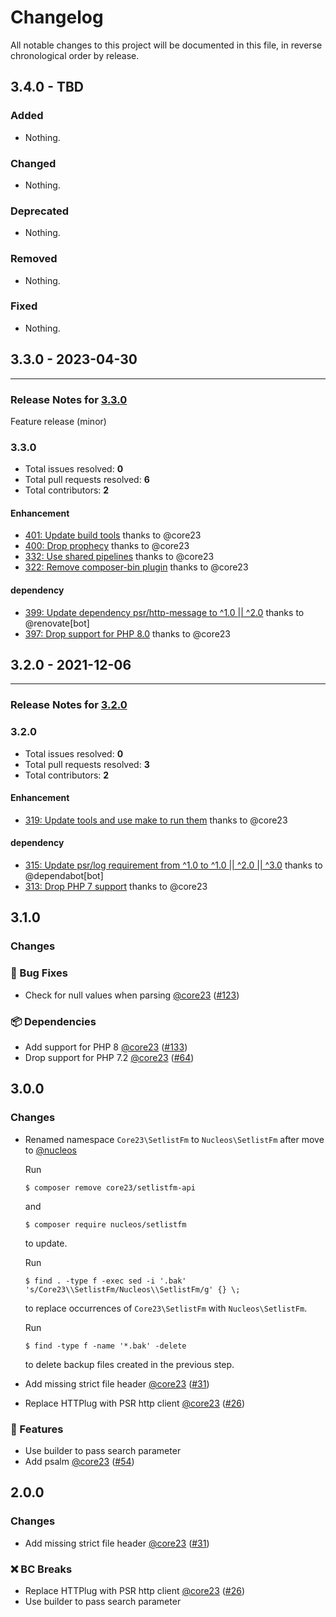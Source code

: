 # Changelog

All notable changes to this project will be documented in this file, in reverse chronological order by release.

## 3.4.0 - TBD

### Added

- Nothing.

### Changed

- Nothing.

### Deprecated

- Nothing.

### Removed

- Nothing.

### Fixed

- Nothing.

## 3.3.0 - 2023-04-30


-----

### Release Notes for [3.3.0](https://github.com/nucleos/setlistfm/milestone/3)

Feature release (minor)

### 3.3.0

- Total issues resolved: **0**
- Total pull requests resolved: **6**
- Total contributors: **2**

#### Enhancement

 - [401: Update build tools](https://github.com/nucleos/setlistfm/pull/401) thanks to @core23
 - [400: Drop prophecy](https://github.com/nucleos/setlistfm/pull/400) thanks to @core23
 - [332: Use shared pipelines](https://github.com/nucleos/setlistfm/pull/332) thanks to @core23
 - [322: Remove composer-bin plugin](https://github.com/nucleos/setlistfm/pull/322) thanks to @core23

#### dependency

 - [399: Update dependency psr/http-message to ^1.0 || ^2.0](https://github.com/nucleos/setlistfm/pull/399) thanks to @renovate[bot]
 - [397: Drop support for PHP 8.0](https://github.com/nucleos/setlistfm/pull/397) thanks to @core23

## 3.2.0 - 2021-12-06



-----

### Release Notes for [3.2.0](https://github.com/nucleos/setlistfm/milestone/1)



### 3.2.0

- Total issues resolved: **0**
- Total pull requests resolved: **3**
- Total contributors: **2**

#### Enhancement

 - [319: Update tools and use make to run them](https://github.com/nucleos/setlistfm/pull/319) thanks to @core23

#### dependency

 - [315: Update psr/log requirement from ^1.0 to ^1.0 || ^2.0 || ^3.0](https://github.com/nucleos/setlistfm/pull/315) thanks to @dependabot[bot]
 - [313: Drop PHP 7 support](https://github.com/nucleos/setlistfm/pull/313) thanks to @core23

## 3.1.0

### Changes

### 🐛 Bug Fixes

- Check for null values when parsing [@core23] ([#123])

### 📦 Dependencies

- Add support for PHP 8 [@core23] ([#133])
- Drop support for PHP 7.2 [@core23] ([#64])

## 3.0.0

### Changes

- Renamed namespace `Core23\SetlistFm` to `Nucleos\SetlistFm` after move to [@nucleos]

  Run

  ```
  $ composer remove core23/setlistfm-api
  ```

  and

  ```
  $ composer require nucleos/setlistfm
  ```

  to update.

  Run

  ```
  $ find . -type f -exec sed -i '.bak' 's/Core23\\SetlistFm/Nucleos\\SetlistFm/g' {} \;
  ```

  to replace occurrences of `Core23\SetlistFm` with `Nucleos\SetlistFm`.

  Run

  ```
  $ find -type f -name '*.bak' -delete
  ```

  to delete backup files created in the previous step.

- Add missing strict file header [@core23] ([#31])
- Replace HTTPlug with PSR http client [@core23] ([#26])

### 🚀 Features

- Use builder to pass search parameter
- Add psalm [@core23] ([#54])

## 2.0.0

### Changes

- Add missing strict file header [@core23] ([#31])

### ❌ BC Breaks

- Replace HTTPlug with PSR http client [@core23] ([#26])
- Use builder to pass search parameter

[#54]: https://github.com/nucleos/setlistfm/pull/54
[#31]: https://github.com/nucleos/setlistfm/pull/31
[#26]: https://github.com/nucleos/setlistfm/pull/26
[@nucleos]: https://github.com/nucleos
[@core23]: https://github.com/core23
[#133]: https://github.com/nucleos/setlistfm/pull/133
[#123]: https://github.com/nucleos/setlistfm/pull/123
[#64]: https://github.com/nucleos/setlistfm/pull/64
